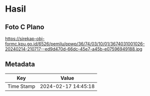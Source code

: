 # Hasil

## Foto C Plano

https://sirekap-obj-formc.kpu.go.id/6526/pemilu/ppwp/36/74/03/10/01/3674031001026-20240214-210717--ed9d470d-66dc-45e7-a45b-e07596949188.jpg


## Metadata

| Key        | Value               |
| ---------- | ------------------- |
| Time Stamp | 2024-02-17 14:45:18 |



